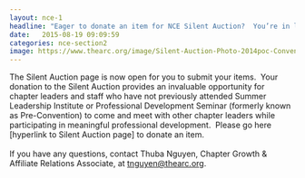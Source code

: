 ```yaml
---
layout: nce-1
headline: "Eager to donate an item for NCE Silent Auction?  You’re in luck!"
date:   2015-08-19 09:09:59
categories: nce-section2
image: https://www.thearc.org/image/Silent-Auction-Photo-2014poc-Convention.jpg
---
```

The Silent Auction page is now open for you to submit your items.  Your donation to the Silent Auction provides an invaluable opportunity for chapter leaders and staff who have not previously attended Summer Leadership Institute or Professional Development Seminar (formerly known as Pre-Convention) to come and meet with other chapter leaders while participating in meaningful professional development.  Please go here [hyperlink to Silent Auction page] to donate an item.
<br><br>
If you have any questions, contact Thuba Nguyen, Chapter Growth & Affiliate Relations Associate, at <a href="mailto:tnguyen@thearc.org">tnguyen@thearc.org</a>.
